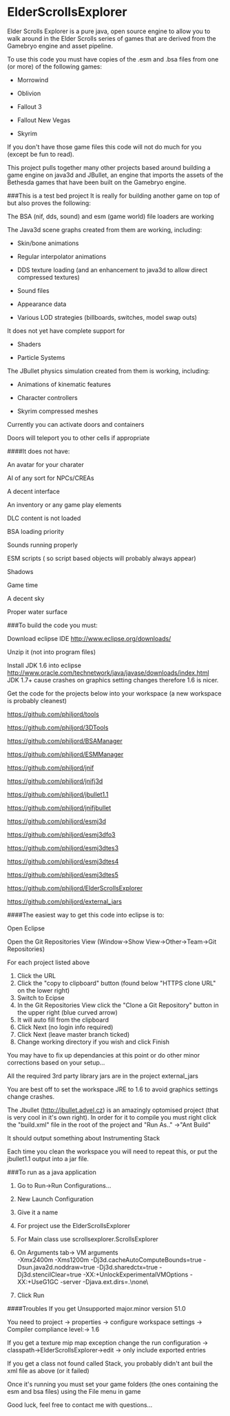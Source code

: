 ElderScrollsExplorer
====

 

Elder Scrolls Explorer is a pure java, open source engine to allow you to walk around in the Elder Scrolls series of games that are derived from the Gamebryo engine and asset pipeline.  

 

To use this code you must have copies of the .esm and .bsa files from one (or more) of the following games:  

* Morrowind

* Oblivion  

* Fallout 3  

* Fallout New Vegas  

* Skyrim  


If you don't have those game files this code will not do much for you (except be fun to read).


This project pulls together many other projects based around building a game engine on java3d and JBullet, an engine that imports the assets of the Bethesda games that have been built on the Gamebryo engine.


###This is a test bed project
It is really for building another game on top of but also proves the following:


The BSA (nif, dds, sound) and esm (game world) file loaders are working

 

The Java3d scene graphs created from them are working, including:

- Skin/bone animations  

- Regular interpolator animations  

- DDS texture loading (and an enhancement to java3d to allow direct compressed textures)  

- Sound files  

- Appearance data  

- Various LOD strategies (billboards, switches, model swap outs)  

 

It does not yet have complete support for  

- Shaders  

- Particle Systems  

 

 

The JBullet physics simulation created from them is working, including:  

- Animations of kinematic features  

- Character controllers  

- Skyrim compressed meshes  

 

 

Currently you can activate doors and containers  

Doors will teleport you to other cells if appropriate  

 

 

 

####It does not have:  

An avatar for your charater  

AI of any sort for NPCs/CREAs 

A decent interface  

An inventory or any game play elements  

DLC content is not loaded  

BSA loading priority  

Sounds running properly  

ESM scripts ( so script based objects will probably always appear)  

Shadows  

Game time  

A decent sky  

Proper water surface  


 

###To build the code you must:  

 

Download eclipse IDE http://www.eclipse.org/downloads/  

Unzip it (not into program files)  

Install JDK 1.6 into eclipse http://www.oracle.com/technetwork/java/javase/downloads/index.html  
JDK 1.7+ cause crashes on graphics setting changes therefore 1.6 is nicer.

Get the code for the projects below into your workspace (a new workspace is probably cleanest)

https://github.com/philjord/tools  

https://github.com/philjord/3DTools  

https://github.com/philjord/BSAManager  

https://github.com/philjord/ESMManager

https://github.com/philjord/jnif  

https://github.com/philjord/jnifj3d  

https://github.com/philjord/jbullet1.1 

https://github.com/philjord/jnifjbullet  

https://github.com/philjord/esmj3d  

https://github.com/philjord/esmj3dfo3  

https://github.com/philjord/esmj3dtes3

https://github.com/philjord/esmj3dtes4 

https://github.com/philjord/esmj3dtes5

https://github.com/philjord/ElderScrollsExplorer 

https://github.com/philjord/external_jars


####The easiest way to get this code into eclipse is to:

Open Eclipse

Open the Git Repositories View (Window->Show View->Other->Team->Git Repositories)

For each project listed above

1. Click the URL
2. Click the "copy to clipboard" button (found below "HTTPS clone URL" on the lower right)
3. Switch to Ecipse 
4. In the Git Repositories View click the "Clone a Git Repository" button in the upper right (blue curved arrow)
5. It will auto fill from the clipboard
6. Click Next (no login info required)
7. Click Next (leave master branch ticked)
8. Change working directory if you wish and click Finish


You may have to fix up dependancies at this point or do other minor corrections based on your setup...

All the required 3rd party library jars are in the project external_jars

You are best off to set the workspace JRE to 1.6 to avoid graphics settings change crashes.

The Jbullet (http://jbullet.advel.cz) is an amazingly optomised project (that is very cool in it's own right). In order for it to compile you must right click the "build.xml" file in the root of the project and "Run As.." ->"Ant Build"

It should output something about Instrumenting Stack

Each time you clean the workspace you will need to repeat this, or put the jbullet1.1 output into a jar file.

###To run as a java application

1. Go to Run->Run Configurations...

2. New Launch Configuration

3. Give it a name

4. For project use the ElderScrollsExplorer

5. For Main class use scrollsexplorer.ScrollsExplorer

6. On Arguments tab-> VM arguments  
-Xmx2400m -Xms1200m -Dj3d.cacheAutoComputeBounds=true -Dsun.java2d.noddraw=true -Dj3d.sharedctx=true -Dj3d.stencilClear=true  -XX:+UnlockExperimentalVMOptions -XX:+UseG1GC -server -Djava.ext.dirs=.\none\ 

7. Click Run 


####Troubles
If you get Unsupported major.minor version 51.0  

You need to project -> properties -> configure workspace settings -> Compiler compliance level:-> 1.6  

If you get a texture mip map exception change the run configuration -> classpath->ElderScrollsExplorer->edit -> only include exported entries  

If you get a class not found called Stack, you probably didn't ant buil the xml file as above (or it failed)

Once it's running you must set your game folders (the ones containing the esm and bsa files) using the File menu  in game

 

Good luck, feel free to contact me with questions...

 

 

 

 

 

 


 
